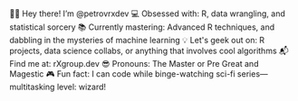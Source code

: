 👨‍💻 Hey there! I’m @petrovrxdev
💻 Obsessed with: R, data wrangling, and statistical sorcery
📚 Currently mastering: Advanced R techniques, and dabbling in the mysteries of machine learning
💡 Let's geek out on: R projects, data science collabs, or anything that involves cool algorithms
📬 Find me at: rXgroup.dev
😎 Pronouns: The Master or Pre Great and Magestic
🎮 Fun fact: I can code while binge-watching sci-fi series—multitasking level: wizard!
